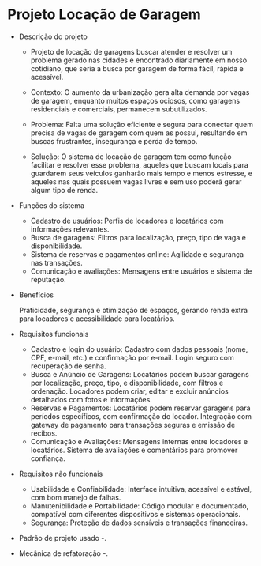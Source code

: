 # Projeto Locação de Garagem

- Descrição do projeto
  - Projeto de locação de garagens buscar atender e resolver um problema gerado nas cidades e encontrado diariamente em nosso cotidiano, que seria a busca por garagem de forma fácil, rápida e acessível.

  - Contexto:
  O aumento da urbanização gera alta demanda por vagas de garagem, enquanto muitos espaços ociosos, como garagens residenciais e comerciais, permanecem subutilizados.

  - Problema:
  Falta uma solução eficiente e segura para conectar quem precisa de vagas de garagem com quem as possui, resultando em buscas frustrantes, insegurança e perda de tempo.

  - Solução:
  O sistema de locação de garagem tem como função facilitar e resolver esse problema, aqueles que buscam locais para guardarem seus veículos ganharão mais tempo e menos estresse, e aqueles nas quais possuem vagas livres e sem uso poderã gerar algum tipo de renda.

- Funções do sistema

  - Cadastro de usuários: Perfis de locadores e locatários com informações relevantes.
  - Busca de garagens: Filtros para localização, preço, tipo de vaga e disponibilidade.
  - Sistema de reservas e pagamentos online: Agilidade e segurança nas transações.
  - Comunicação e avaliações: Mensagens entre usuários e sistema de reputação.

- Benefícios

  Praticidade, segurança e otimização de espaços, gerando renda extra para locadores e acessibilidade para locatários.

- Requisitos funcionais

  - Cadastro e login do usuário: Cadastro com dados pessoais (nome, CPF, e-mail, etc.) e confirmação por e-mail. Login seguro com recuperação de senha.
  - Busca e Anúncio de Garagens: Locatários podem buscar garagens por localização, preço, tipo, e disponibilidade, com filtros e ordenação. Locadores podem criar, editar e excluir anúncios detalhados com fotos e informações.
  - Reservas e Pagamentos: Locatários podem reservar garagens para períodos específicos, com confirmação do locador. Integração com gateway de pagamento para transações seguras e emissão de recibos.
  - Comunicação e Avaliações: Mensagens internas entre locadores e locatários. Sistema de avaliações e comentários para promover confiança.

- Requisitos não funcionais
  
  - Usabilidade e Confiabilidade: Interface intuitiva, acessível e estável, com bom manejo de falhas.
  - Manutenibilidade e Portabilidade: Código modular e documentado, compatível com diferentes dispositivos e sistemas operacionais.
  - Segurança: Proteção de dados sensíveis e transações financeiras.

- Padrão de projeto usado
  -.

- Mecânica de refatoração
  -.
    
